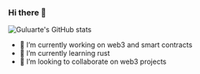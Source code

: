 ### Hi there 👋

![Guluarte's GitHub stats](https://github-readme-stats.vercel.app/api?username=guluarte&count_private=true)

- 🔭 I’m currently working on web3 and smart contracts
- 🌱 I’m currently learning rust
- 👯 I’m looking to collaborate on web3 projects
